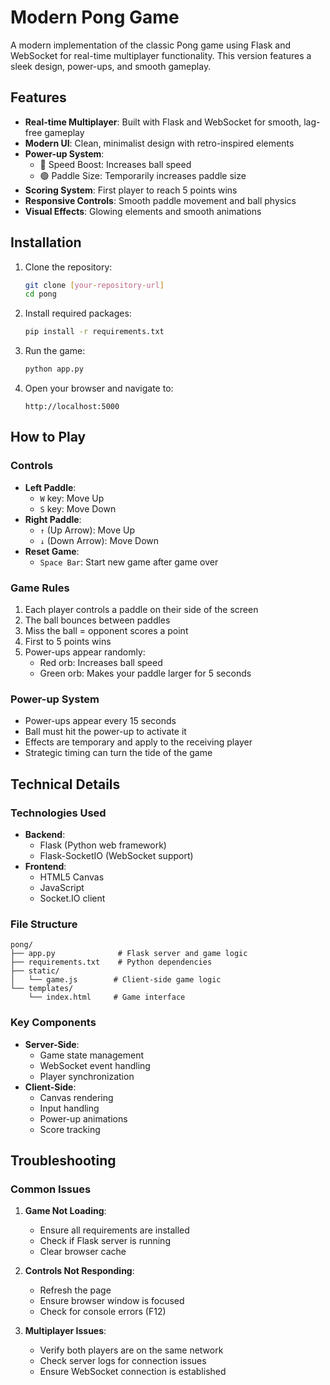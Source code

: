 # Modern Pong Game

A modern implementation of the classic Pong game using Flask and WebSocket for real-time multiplayer functionality. This version features a sleek design, power-ups, and smooth gameplay.

## Features

- **Real-time Multiplayer**: Built with Flask and WebSocket for smooth, lag-free gameplay
- **Modern UI**: Clean, minimalist design with retro-inspired elements
- **Power-up System**:
  - 🔴 Speed Boost: Increases ball speed
  - 🟢 Paddle Size: Temporarily increases paddle size
- **Scoring System**: First player to reach 5 points wins
- **Responsive Controls**: Smooth paddle movement and ball physics
- **Visual Effects**: Glowing elements and smooth animations

## Installation

1. Clone the repository:
   ```bash
   git clone [your-repository-url]
   cd pong
   ```

2. Install required packages:
   ```bash
   pip install -r requirements.txt
   ```

3. Run the game:
   ```bash
   python app.py
   ```

4. Open your browser and navigate to:
   ```
   http://localhost:5000
   ```

## How to Play

### Controls
- **Left Paddle**: 
  - `W` key: Move Up
  - `S` key: Move Down
- **Right Paddle**: 
  - `↑` (Up Arrow): Move Up
  - `↓` (Down Arrow): Move Down
- **Reset Game**: 
  - `Space Bar`: Start new game after game over

### Game Rules
1. Each player controls a paddle on their side of the screen
2. The ball bounces between paddles
3. Miss the ball = opponent scores a point
4. First to 5 points wins
5. Power-ups appear randomly:
   - Red orb: Increases ball speed
   - Green orb: Makes your paddle larger for 5 seconds

### Power-up System
- Power-ups appear every 15 seconds
- Ball must hit the power-up to activate it
- Effects are temporary and apply to the receiving player
- Strategic timing can turn the tide of the game

## Technical Details

### Technologies Used
- **Backend**: 
  - Flask (Python web framework)
  - Flask-SocketIO (WebSocket support)
- **Frontend**: 
  - HTML5 Canvas
  - JavaScript
  - Socket.IO client

### File Structure
```
pong/
├── app.py              # Flask server and game logic
├── requirements.txt    # Python dependencies
├── static/
│   └── game.js        # Client-side game logic
└── templates/
    └── index.html     # Game interface
```

### Key Components
- **Server-Side**:
  - Game state management
  - WebSocket event handling
  - Player synchronization
- **Client-Side**:
  - Canvas rendering
  - Input handling
  - Power-up animations
  - Score tracking

## Troubleshooting

### Common Issues
1. **Game Not Loading**:
   - Ensure all requirements are installed
   - Check if Flask server is running
   - Clear browser cache

2. **Controls Not Responding**:
   - Refresh the page
   - Ensure browser window is focused
   - Check for console errors (F12)

3. **Multiplayer Issues**:
   - Verify both players are on the same network
   - Check server logs for connection issues
   - Ensure WebSocket connection is established


